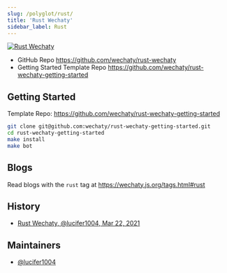 ```yaml
---
slug: /polyglot/rust/
title: 'Rust Wechaty'
sidebar_label: Rust
---
```


[![Rust Wechaty](https://img.shields.io/badge/Wechaty-Rust-f42)](https://github.com/wechaty/rust-wechaty)

- GitHub Repo <https://github.com/wechaty/rust-wechaty>
- Getting Started Template Repo <https://github.com/wechaty/rust-wechaty-getting-started>

## Getting Started

Template Repo: <https://github.com/wechaty/rust-wechaty-getting-started>

```sh
git clone git@github.com:wechaty/rust-wechaty-getting-started.git
cd rust-wechaty-getting-started
make install
make bot
```

## Blogs

Read blogs with the `rust` tag at <https://wechaty.js.org/tags.html#rust>

## History

- [Rust Wechaty, @lucifer1004, Mar 22, 2021](https://github.com/wechaty/rust-wechaty/)

## Maintainers

- [@lucifer1004](https://github.com/lucifer1004)
